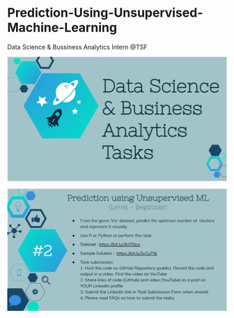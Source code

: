 # Prediction-Using-Unsupervised-Machine-Learning
Data Science & Bussiness Analytics Intern @TSF

![](https://github.com/VedantKharkar97/Prediction-Using-Supervised-ML/blob/main/Data%20Science%20%26%20Bussiness%20Analytics%20Tasks.png)

![](https://github.com/VedantKharkar97/Prediction-Using-Unsupervised-Machine-Learning/blob/master/Task2.png)
